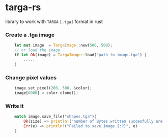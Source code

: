 # targa-rs
library to work with ``TARGA`` ``[.tga]`` format in rust

### Create a .tga image
```rust
    let mut image  = TargaImage::new(500, 500);
    // or load the image
    if let Ok(image) = TargaImage::load("path_to_image.tga") {
        .....
    }
```

### Change pixel values
```rust
    image.set_pixel(200, 300, &color);
    image[6000] = color.clone();
```

### Write it
```rust
    match image.save_file("shapes.tga"){
        Ok(size) => println!("number of Bytes written succesfully are : {}", size),
        Err(e) => println!("Failed to save image {:?}", e)
    }
```

